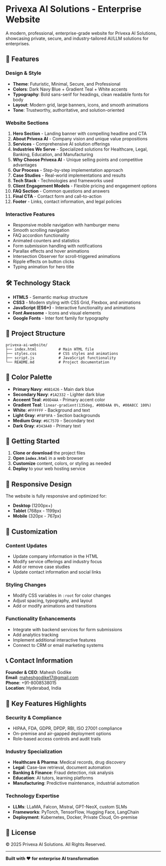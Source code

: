 # Privexa AI Solutions - Enterprise Website

A modern, professional, enterprise-grade website for Privexa AI Solutions, showcasing private, secure, and industry-tailored AI/LLM solutions for enterprises.

## 🚀 Features

### Design & Style
- **Theme**: Futuristic, Minimal, Secure, and Professional
- **Colors**: Dark Navy Blue + Gradient Teal + White accents
- **Typography**: Bold sans-serif for headings, clean readable fonts for body
- **Layout**: Modern grid, large banners, icons, and smooth animations
- **Tone**: Trustworthy, authoritative, and solution-oriented

### Website Sections
1. **Hero Section** - Landing banner with compelling headline and CTA
2. **About Privexa AI** - Company vision and unique value propositions
3. **Services** - Comprehensive AI solution offerings
4. **Industries We Serve** - Specialized solutions for Healthcare, Legal, Banking, Education, and Manufacturing
5. **Why Choose Privexa AI** - Unique selling points and competitive advantages
6. **Our Process** - Step-by-step implementation approach
7. **Case Studies** - Real-world implementations and results
8. **Tech Stack** - Technologies and frameworks used
9. **Client Engagement Models** - Flexible pricing and engagement options
10. **FAQ Section** - Common questions and answers
11. **Final CTA** - Contact form and call-to-action
12. **Footer** - Links, contact information, and legal policies

### Interactive Features
- Responsive mobile navigation with hamburger menu
- Smooth scrolling navigation
- FAQ accordion functionality
- Animated counters and statistics
- Form submission handling with notifications
- Parallax effects and hover animations
- Intersection Observer for scroll-triggered animations
- Ripple effects on button clicks
- Typing animation for hero title

## 🛠️ Technology Stack

- **HTML5** - Semantic markup structure
- **CSS3** - Modern styling with CSS Grid, Flexbox, and animations
- **JavaScript (ES6+)** - Interactive functionality and animations
- **Font Awesome** - Icons and visual elements
- **Google Fonts** - Inter font family for typography

## 📁 Project Structure

```
privexa-ai-website/
├── index.html          # Main HTML file
├── styles.css          # CSS styles and animations
├── script.js           # JavaScript functionality
└── README.md           # Project documentation
```

## 🎨 Color Palette

- **Primary Navy**: `#0B1426` - Main dark blue
- **Secondary Navy**: `#1A2332` - Lighter dark blue
- **Acceent Teal**: `#00D4AA` - Primary accent color
- **Gradient Teal**: `linear-gradient(135deg, #00D4AA 0%, #00A8CC 100%)`
- **White**: `#FFFFFF` - Background and text
- **Light Gray**: `#F8F9FA` - Section backgrounds
- **Medium Gray**: `#6C757D` - Secondary text
- **Dark Gray**: `#343A40` - Primary text

## 🚀 Getting Started

1. **Clone or download** the project files
2. **Open `index.html`** in a web browser
3. **Customize** content, colors, or styling as needed
4. **Deploy** to your web hosting service

## 📱 Responsive Design

The website is fully responsive and optimized for:
- **Desktop** (1200px+)
- **Tablet** (768px - 1199px)
- **Mobile** (320px - 767px)

## 🔧 Customization

### Content Updates
- Update company information in the HTML
- Modify service offerings and industry focus
- Add or remove case studies
- Update contact information and social links

### Styling Changes
- Modify CSS variables in `:root` for color changes
- Adjust spacing, typography, and layout
- Add or modify animations and transitions

### Functionality Enhancements
- Integrate with backend services for form submissions
- Add analytics tracking
- Implement additional interactive features
- Connect to CRM or email marketing systems

## 📞 Contact Information

**Founder & CEO**: Mahesh Godike  
**Email**: maheshgodike17@gmail.com  
**Phone**: +91-8008538015  
**Location**: Hyderabad, India

## 🌟 Key Features Highlights

### Security & Compliance
- HIPAA, FDA, GDPR, DPDP, RBI, ISO 27001 compliance
- On-premise and air-gapped deployment options
- Role-based access controls and audit trails

### Industry Specialization
- **Healthcare & Pharma**: Medical records, drug discovery
- **Legal**: Case-law retrieval, document automation
- **Banking & Finance**: Fraud detection, risk analysis
- **Education**: AI tutors, learning platforms
- **Manufacturing**: Predictive maintenance, industrial automation

### Technology Expertise
- **LLMs**: LLaMA, Falcon, Mistral, GPT-NeoX, custom SLMs
- **Frameworks**: PyTorch, TensorFlow, Hugging Face, LangChain
- **Deployment**: Kubernetes, Docker, Private Cloud, On-premise

## 📄 License

© 2025 Privexa AI Solutions. All Rights Reserved.

---

**Built with ❤️ for enterprise AI transformation**
